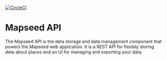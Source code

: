 [![CircleCI](https://circleci.com/gh/jalMogo/api.svg?style=svg)](https://circleci.com/gh/jalMogo/api)

Mapseed API
===============

The Mapseed API is the data storage and data management component that
powers the Mapseed web application.
It is a REST API for flexibly storing data about places and an UI for managing
and exporting your data.

